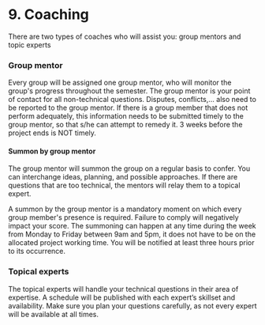 # 9. Coaching

There are two types of coaches who will assist you: group mentors and topic experts

### Group mentor
Every group will be assigned one group mentor, who will monitor the group's progress
throughout the semester. The group mentor is your point of contact for all non-technical
questions. Disputes, conflicts,... also need to be reported to the group mentor. If there is a group
member that does not perform adequately, this information needs to be submitted timely to the
group mentor, so that s/he can attempt to remedy it. 3 weeks before the project ends is NOT
timely.


#### Summon by group mentor
The group mentor will summon the group on a regular basis to confer. You can interchange
ideas, planning, and possible approaches. If there are questions that are too technical, the
mentors will relay them to a topical expert.

A summon by the group mentor is a mandatory moment on which every group member's
presence is required. Failure to comply will negatively impact your score. The summoning can
happen at any time during the week from Monday to Friday between 9am and 5pm, it does not
have to be on the allocated project working time. You will be notified at least three hours prior
to its occurrence.

### Topical experts
The topical experts will handle your technical questions in their area of expertise. A schedule
will be published with each expert’s skillset and availability. Make sure you plan your questions
carefully, as not every expert will be available at all times.